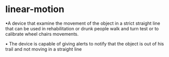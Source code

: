 # linear-motion
•A device that examine the movement of the object in a 
strict straight line that can be used in rehabilitation or 
drunk people walk and turn test or to calibrate wheel 
chairs movements.

• The device is capable of giving alerts to notify that the 
object is out of his trail and not moving in a straight line
